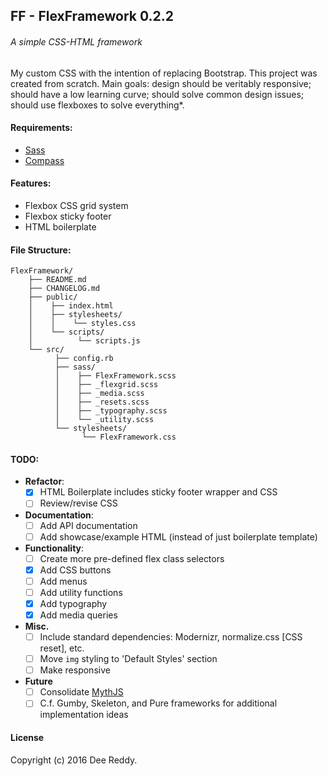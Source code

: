 ## FF - FlexFramework 0.2.2
###### A simple CSS-HTML framework

My custom CSS with the intention of replacing Bootstrap. This project was created from scratch. 
Main goals: design should be veritably responsive; should have a low learning curve; should solve common design issues; should use flexboxes to solve everything*.

#### Requirements:
- [Sass](https://github.com/sass/sass)
- [Compass](http://compass-style.org/)

#### Features:
- Flexbox CSS grid system
- Flexbox sticky footer
- HTML boilerplate

#### File Structure:
```
FlexFramework/
    ├── README.md
    ├── CHANGELOG.md
    ├── public/
    │    ├── index.html
    │    ├── stylesheets/
    │    │    └── styles.css
    │    └── scripts/
    │          └── scripts.js
    └── src/
          ├── config.rb
          ├── sass/
          │    ├── FlexFramework.scss
          │    ├── _flexgrid.scss
          │    ├── _media.scss
          │    ├── _resets.scss 
          │    ├── _typography.scss 
          │    └── _utility.scss 
          └── stylesheets/
                └── FlexFramework.css
```

#### TODO:
- **Refactor**:
    + [x] HTML Boilerplate includes sticky footer wrapper and CSS
    + [ ] Review/revise CSS
- **Documentation**:
    + [ ] Add API documentation
    + [ ] Add showcase/example HTML (instead of just boilerplate template)
- **Functionality**:
    + [ ] Create more pre-defined flex class selectors
    + [x] Add CSS buttons
    + [ ] Add menus
    + [ ] Add utility functions
    + [x] Add typography
    + [x] Add media queries
- **Misc.**
    + [ ] Include standard dependencies: Modernizr, normalize.css [CSS reset], etc.
    + [ ] Move `img` styling to 'Default Styles' section
    + [ ] Make responsive
- **Future**
    + [ ] Consolidate [MythJS](https://github.com/segmentio/myth)
    + [ ] C.f. Gumby, Skeleton, and Pure frameworks for additional implementation ideas

#### License
Copyright (c) 2016 Dee Reddy.
